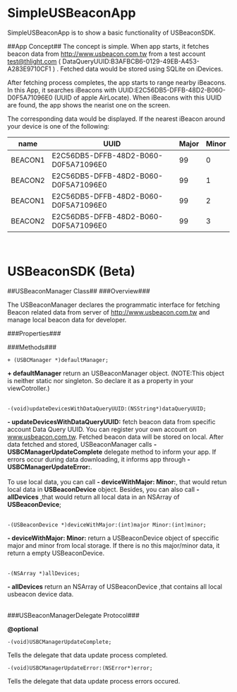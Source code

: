 SimpleUSBeaconApp
=================

SimpleUSBeaconApp is to show a basic functionality of USBeaconSDK. 

##App Concept##
The concept is simple. When app starts, it fetches beacon data from http://www.usbeacon.com.tw from a test account test@thlight.com ( DataQueryUUID:B3AFBCB6-0129-49EB-A453-A283E9710CF1 ) . Fetched data would be stored using SQLite on iDevices.
<br>

After fetching process completes, the app starts to range nearby iBeacons. In this App, it searches iBeacons with UUID:E2C56DB5-DFFB-48D2-B060-D0F5A71096E0 (UUID of apple AirLocate). When iBeacons with this UUID are found, the app shows the nearist one on the screen.
<br>

The corresponding data would be displayed.  If the nearest iBeacon around your device is one of the following:
<br>


|   name   | UUID | Major | Minor |
| ------------- | ------------- | ------------- |  ------------- |
| BEACON1  | E2C56DB5-DFFB-48D2-B060-D0F5A71096E0 | 99 | 0 |
| BEACON2  | E2C56DB5-DFFB-48D2-B060-D0F5A71096E0 | 99 | 1 |
| BEACON1  | E2C56DB5-DFFB-48D2-B060-D0F5A71096E0 | 99 | 2 |
| BEACON2  | E2C56DB5-DFFB-48D2-B060-D0F5A71096E0 | 99 | 3 |


<br>

USBeaconSDK (Beta)
=================

##USBeaconManager Class##
###Overview###

The USBeaconManager declares the programmatic interface for fetching Beacon related data from server of http://www.usbeacon.com.tw and manage local beacon data for developer.


###Properties###

###Methods###
```objc
+ (USBCManager *)defaultManager;
```
**+ defaultManager** return an USBeaconManager object. (NOTE:This object is neither static nor singleton. So declare it as a property in your viewCotroller.)
<br><br>
```objc
-(void)updateDevicesWithDataQueryUUID:(NSString*)dataQueryUUID;
```
**- updateDevicesWithDataQueryUUID:** fetch beacon data from specific account Data Query UUID. You can register your own account on www.usbeacon.com.tw. Fetched beacon data will be stored on local. After data fetched and stored, USBeaconManager calls **-USBCManagerUpdateComplete** delegate method to inform your app. If errors occur during data downloading, it informs app through  **- USBCManagerUpdateError:**. <br><br>
To use local data, you can call **- deviceWithMajor: Minor:**, that would retun local data in **USBeaconDevice** object. Besides, you can also call **- allDevices** ,that would return all local data in an NSArray of **USBeaconDevice**;
<br><br>
```objc
-(USBeaconDevice *)deviceWithMajor:(int)major Minor:(int)minor;
```
**- deviceWithMajor: Minor:** return a USBeaconDevice object of speccific major and minor from local storage. If there is no this major/minor data, it return a empty USBeaconDevice.
<br><br>
```objc
-(NSArray *)allDevices;
```
**- allDevices** return an NSArray of USBeaconDevice ,that contains all local usbeacon device data.
<br><br>

###USBeaconManagerDelegate Protocol###

**@optional**
```objc
-(void)USBCManagerUpdateComplete;
```
Tells the delegate that data update process completed.
```objc
-(void)USBCManagerUpdateError:(NSError*)error;
```
Tells the delegate that data update process errors occured.
